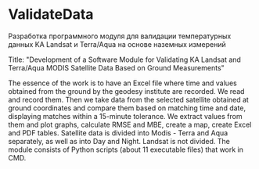 # ValidateData
Разработка программного модуля для валидации температурных данных KA Landsat и Terra/Aqua на основе наземных измерений

Title: "Development of a Software Module for Validating KA Landsat and Terra/Aqua MODIS Satellite Data Based on Ground Measurements"

The essence of the work is to have an Excel file where time and values obtained from the ground by the geodesy institute are recorded. We read and record them. Then we take data from the selected satellite obtained at ground coordinates and compare them based on matching time and date, displaying matches within a 15-minute tolerance. We extract values from them and plot graphs, calculate RMSE and MBE, create a map, create Excel and PDF tables.
Satellite data is divided into Modis - Terra and Aqua separately, as well as into Day and Night. Landsat is not divided.
The module consists of Python scripts (about 11 executable files) that work in CMD.
